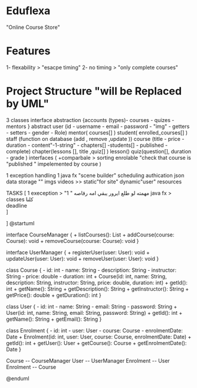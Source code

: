 # Eduflexa   
"Online Course Store"
# Features
1- flexability > "esacpe timing" 
2- no timing  > "only complete courses" 

# Project Structure   "will be Replaced by UML"
3 classes interface abstraction
{accounts (types)- courses - quizes - mentors }
abstract user (id - username - email - password - "img" - getters - setters - gender - Role)
                mentor( courses[] )
                student( enrolled_courses[] )
                staff (function on database (add , remove ,update ))
        course (title - price - duration - content"-1-string" -  chapters[] -students[] - published - complete)
        chapter(lessons [], title ,quiz[] )
        lesson()
        quiz(question[], duration - grade )
interfaces (
    +comparbale > sorting 
    enrolable  "check that course is "published " impelemented by course
    )

1 exception handling
1 java fx    "scene builder"
scheduling 
authication
json data storage    ""
imgs videos     >>  static"for site" dynamic"user"  resources  


TASKS [
    1 exeception  >  "مهمته لو طلع ايرور يبقي امه رقاصه "
    1 java fx  >   
    classes  كلنا          
    deadline   
]

]
@startuml

interface CourseManager {
    + listCourses(): List<Course>
    + addCourse(course: Course): void
    + removeCourse(course: Course): void
}

interface UserManager {
    + registerUser(user: User): void
    + updateUser(user: User): void
    + removeUser(user: User): void
}

class Course {
    - id: int
    - name: String
    - description: String
    - instructor: String
    - price: double
    - duration: int
    + Course(id: int, name: String, description: String, instructor: String, price: double, duration: int)
    + getId(): int
    + getName(): String
    + getDescription(): String
    + getInstructor(): String
    + getPrice(): double
    + getDuration(): int
}

class User {
    - id: int
    - name: String
    - email: String
    - password: String
    + User(id: int, name: String, email: String, password: String)
    + getId(): int
    + getName(): String
    + getEmail(): String
}

class Enrolment {
    - id: int
    - user: User
    - course: Course
    - enrolmentDate: Date
    + Enrolment(id: int, user: User, course: Course, enrolmentDate: Date)
    + getId(): int
    + getUser(): User
    + getCourse(): Course
    + getEnrolmentDate(): Date
}

Course -- CourseManager
User -- UserManager
Enrolment -- User
Enrolment -- Course

@enduml
